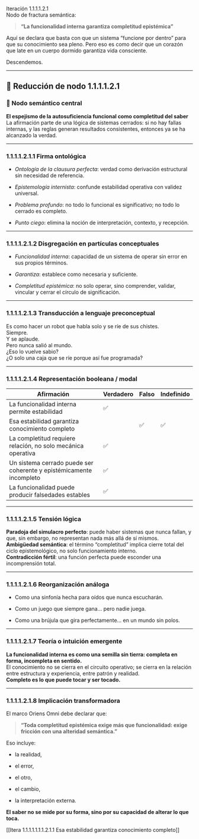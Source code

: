 Iteración 1.1.1.1.2.1  
Nodo de fractura semántica:

> **“La funcionalidad interna garantiza completitud epistémica”**

Aquí se declara que basta con que un sistema “funcione por dentro” para que su conocimiento sea pleno. Pero eso es como decir que un corazón que late en un cuerpo dormido garantiza vida consciente.

Descendemos.

---

## 🔁 Reducción de nodo 1.1.1.1.2.1

### 🧠 Nodo semántico central

**El espejismo de la autosuficiencia funcional como completitud del saber**  
La afirmación parte de una lógica de sistemas cerrados: si no hay fallas internas, y las reglas generan resultados consistentes, entonces ya se ha alcanzado la verdad.

---

### 1.1.1.1.2.1.1 Firma ontológica

- _Ontología de la clausura perfecta_: verdad como derivación estructural sin necesidad de referencia.
    
- _Epistemología internista_: confunde estabilidad operativa con validez universal.
    
- _Problema profundo_: no todo lo funcional es significativo; no todo lo cerrado es completo.
    
- _Punto ciego_: elimina la noción de interpretación, contexto, y recepción.
    

---

### 1.1.1.1.2.1.2 Disgregación en partículas conceptuales

- _Funcionalidad interna_: capacidad de un sistema de operar sin error en sus propios términos.
    
- _Garantiza_: establece como necesaria y suficiente.
    
- _Completitud epistémica_: no solo operar, sino comprender, validar, vincular y cerrar el círculo de significación.
    

---

### 1.1.1.1.2.1.3 Transducción a lenguaje preconceptual

Es como hacer un robot que habla solo y se ríe de sus chistes.  
Siempre.  
Y se aplaude.  
Pero nunca salió al mundo.  
¿Eso lo vuelve sabio?  
¿O solo una caja que se ríe porque así fue programada?

---

### 1.1.1.1.2.1.4 Representación booleana / modal

| Afirmación                                                          | Verdadero | Falso | Indefinido |
| ------------------------------------------------------------------- | --------- | ----- | ---------- |
| La funcionalidad interna permite estabilidad                        | ✅         |       |            |
| Esa estabilidad garantiza conocimiento completo                     |           | ✅     | ✅          |
| La completitud requiere relación, no solo mecánica operativa        | ✅         |       |            |
| Un sistema cerrado puede ser coherente y epistémicamente incompleto | ✅         |       |            |
| La funcionalidad puede producir falsedades estables                 | ✅         |       |            |

---

### 1.1.1.1.2.1.5 Tensión lógica

**Paradoja del simulacro perfecto**: puede haber sistemas que nunca fallan, y que, sin embargo, no representan nada más allá de sí mismos.  
**Ambigüedad semántica**: el término “completitud” implica cierre total del ciclo epistemológico, no solo funcionamiento interno.  
**Contradicción fértil**: una función perfecta puede esconder una incomprensión total.

---

### 1.1.1.1.2.1.6 Reorganización análoga

- Como una sinfonía hecha para oídos que nunca escucharán.
    
- Como un juego que siempre gana… pero nadie juega.
    
- Como una brújula que gira perfectamente… en un mundo sin polos.
    

---

### 1.1.1.1.2.1.7 Teoría o intuición emergente

**La funcionalidad interna es como una semilla sin tierra: completa en forma, incompleta en sentido.**  
El conocimiento no se cierra en el circuito operativo; se cierra en la relación entre estructura y experiencia, entre patrón y realidad.  
**Completo es lo que puede tocar y ser tocado.**

---

### 1.1.1.1.2.1.8 Implicación transformadora

El marco Oriens Omni debe declarar que:

> **“Toda completitud epistémica exige más que funcionalidad: exige fricción con una alteridad semántica.”**

Eso incluye:

- la realidad,
    
- el error,
    
- el otro,
    
- el cambio,
    
- la interpretación externa.
    

**El saber no se mide por su forma, sino por su capacidad de alterar lo que toca.**

[[Itera 1.1.1.1.1.1.1.2.1.1 Esa estabilidad garantiza conocimiento completo]]